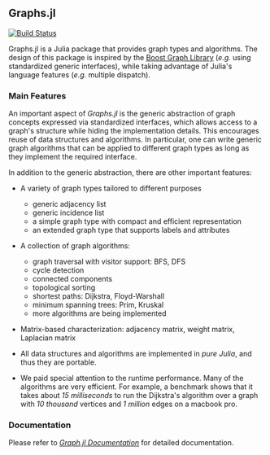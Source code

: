 ## Graphs.jl

[![Build Status](https://travis-ci.org/johnmyleswhite/Graphs.jl.png)](https://travis-ci.org/johnmyleswhite/Graphs.jl)

Graphs.jl is a Julia package that provides graph types and algorithms. The design of this package is inspired by the [Boost Graph Library](http://www.boost.org/doc/libs/1_53_0/libs/graph/doc/index.html) (*e.g.* using standardized generic interfaces), while taking advantage of Julia's language features (*e.g.* multiple dispatch).


### Main Features

An important aspect of *Graphs.jl* is the generic abstraction of graph concepts expressed via standardized interfaces, which allows access to a graph's structure while hiding the implementation details. This encourages reuse of data structures and algorithms. In particular, one can write generic graph algorithms that can be applied to different graph types as long as they implement the required interface. 

In addition to the generic abstraction, there are other important features:

* A variety of graph types tailored to different purposes 
    - generic adjacency list
    - generic incidence list
    - a simple graph type with compact and efficient representation
    - an extended graph type that supports labels and attributes

* A collection of graph algorithms:
    - graph traversal with visitor support: BFS, DFS
    - cycle detection
    - connected components
    - topological sorting
    - shortest paths: Dijkstra, Floyd-Warshall
    - minimum spanning trees: Prim, Kruskal
    - more algorithms are being implemented
    
* Matrix-based characterization: adjacency matrix, weight matrix, Laplacian matrix

* All data structures and algorithms are implemented in *pure Julia*, and thus they are portable.

* We paid special attention to the runtime performance. Many of the algorithms are very efficient. For example, a benchmark shows that it takes about *15 milliseconds* to run the Dijkstra's algorithm over a graph with *10 thousand* vertices and *1 million*  edges on a macbook pro.


### Documentation

Please refer to [*Graph.jl Documentation*](http://people.csail.mit.edu/dhlin/graph_jl/) for detailed documentation.

